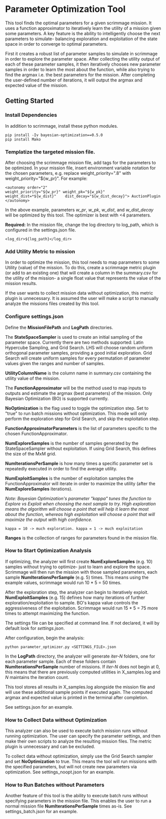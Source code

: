 # Parameter Optimization Tool

This tool finds the optimal parameters for a given scrimmage mission. It uses a function approximator to iteratively learn the utility of a mission given some parameters. A key feature is the ability to intelligently choose the next parameters to simulate- balancing exploration and exploitation of the state space in order to converge to optimal parameters.

First it creates a robust list of parameter samples to simulate in scrimmage in order to explore the parameter space. After collecting the utility output of each of these parameter samples, it then iteratively chooses new parameter samples in order to learn the most about the function, while also trying to find the argmax i.e. the best parameters for the mission. After completing the user-defined number of iterations, it will output the argmax and expected value of the mission.

## Getting Started

### Install Dependencies

In addition to scrimmage, install these python modules. 

    pip install -Iv bayesian-optimization==0.5.0
    pip install Mako

### Templatize the targeted mission file.

After choosing the scrimmage mission file, add tags for the parameters to be optimized. In your mission file, insert environment variable notation for the chosen parameters, e.g. replace weight_priority=".8" with weight_priority="${w_pr}". For example:

    <autonomy order="2" 
    weight_priority="${w_pr}" weight_pk="${w_pk}"
    weight_dist=*${w_dist}"    dist_decay="${w_dist_decay}"> AuctionPlugin
    </autonomy>

In the above example, parameters *w_pr*, *w_pk*, *w_dist*, and *w_dist_decay* will be optimized by this tool. The optimizer is best with <4 parameters.

**Required:** In the mission file, change the log directory to log_path, which is configured in the settings.json file.

    <log_dir>${log_path}</log_dir>  

### Add Utility Metric to mission

In order to optimize the mission, this tool needs to map parameters to some Utility (value) of the mission. To do this, create a scrimmage metric plugin (or add to an existing one) that will create a column in the summary.csv for the utility of the mission- a single float value that represents the value of the mission results.

If the user wants to collect mission data without optimization, this metric plugin is unnecessary. It is assumed the user will make a script to manually analyze the missions files created by this tool.

### Configure settings.json

Define the **MissionFilePath** and **LogPath** directories.

The **StateSpaceSampler** is used to create an initial sampling of the parameter space. Currently there are two methods supported: Latin Hypercube Sampling, and Grid Search. LHS will choose random uniform orthogonal parameter samples, providing a good initial exploration. Grid Search will create uniform samples for every permutation of parameter values given the ranges and number of samples.

**UtilityColumnName** is the column name in summary.csv containing the utility value of the mission.

The **FunctionApproximator** will be the method used to map inputs to outputs and estimate the argmax (best parameters) of the mission. Only Bayesian Optimization (BO) is supported currently. 

**NoOptimization** is the flag used to toggle the optimization step. Set to "true" to run batch missions without optimization. This mode will only perform the exploration step for Grid Search, and skip the exploitation step.

**FunctionApproximatorParameters** is the list of parameters specific to the chosen FunctionApproximator.

**NumExploreSamples** is the number of samples generated by the StateSpaceSampler without exploitation. If using Grid Search, this defines the size of the MxM grid.

**NumIterationsPerSample** is how many times a specific parameter set is repeatedly executed in order to find the average utility. 

**NumExploitSamples** is the number of exploitation samples the FunctionApproximator will iterate in order to maximize the utility (after the **NumExploreSamples** iterations).
    
*Note: Bayesian Optimization's parameter "kappa" tunes the function to Explore vs Exploit when choosing the next sample to try. High exploration means the algorithm will choose a point that will help it learn the most about the function, whereas high exploitation will choose a point that will maximize the output with high confidence.* 
    
    kappa = 10 -> much exploration. kappa = 1 -> much exploitation

**Ranges** is the collection of ranges for parameters found in the mission file.

### How to Start Optimization Analysis

If optimizing, the analyzer will first create **NumExploreSamples** (e.g. 10) samples without trying to optimize- just to learn and explore the space. Scrimmage will then run the mission with those sampled parameters, each sample **NumIterationsPerSample** (e.g. 5) times. This means using the example values, scrimmage would run 10 * 5 = 50 times. 

After the exploration step, the analyzer can begin to iteratively exploit. **NumExploitSamples** (e.g. 15) defines how many iterations of further exploration/exploitation to sample. BO's kappa value controls the aggressiveness of the exploitation. Scrimmage would run 15 * 5 = 75 more times to attempt maximizing the function.

The settings file can be specified at command line. If not declared, it will by default look for *settings.json*.

After configuration, begin the analysis:

    python parameter_optimizer.py <SETTINGS_FILE>.json

In the **LogPath** directory, the analyzer will generate *iter-N* folders, one for each parameter sample. Each of these folders contain **NumIterationsPerSample** number of missions. If *iter-N* does not begin at 0, this means that there are previously computed utilities in X_samples.log and *N* maintains the iteration count.

This tool stores all results in X_samples.log alongside the mission file and will use these additional sample points if executed again. The computed argmax and expected value is printed in the terminal after completion.

See settings.json for an example.

### How to Collect Data without Optimization

This analyzer can also be used to execute batch mission runs without running optimization. The user can specify the parameter settings, and then make their own scripts to analyze the resulting mission files. The metric plugin is unnecessary and can be excluded.

To collect data without optimization, simply use the Grid Search sampler and set **NoOptimization** to true. This means the tool will run missions with the specified parameters, but will not create new parameters via optimization. See settings_noopt.json for an example.

### How to Run Batches without Parameters

Another feature of this tool is the ability to execute batch runs without specifying parameters in the mission file. This enables the user to run a normal mission file **NumIterationsPerSample** times as-is. See settings_batch.json for an example.
